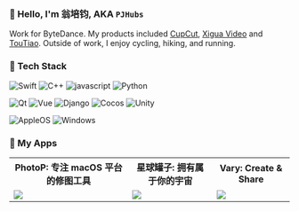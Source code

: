 ### 👋 Hello, I'm 翁培钧, AKA `PJHubs`

Work for ByteDance. My products included [CupCut](https://www.capcut.cn), [Xigua Video](https://www.ixigua.com) and [TouTiao](https://www.toutiao.com).
Outside of work, I enjoy cycling, hiking, and running.

### 🔧 Tech Stack

![Swift](https://img.shields.io/badge/-Swift-333333?style=flat&logo=Swift)
![C++](https://img.shields.io/badge/-C/C++-333333?style=flat&logo=C)
![javascript](https://img.shields.io/badge/-JavaScript-333333?style=flat&logo=javascript)
![Python](https://img.shields.io/badge/-Python-333333?style=flat&logo=Python)

![Qt](https://img.shields.io/badge/-Qt-333333?style=flat&logo=Qt)
![Vue](https://img.shields.io/badge/-Vue-333333?style=flat&logo=vuedotjs)
![Django](https://img.shields.io/badge/-Django-333333?style=flat&logo=Django)
![Cocos](https://img.shields.io/badge/-Cocos-333333?style=flat&logo=Cocos)
![Unity](https://img.shields.io/badge/-Unity-333333?style=flat&logo=Unity)

![AppleOS](https://img.shields.io/badge/-AppleOS-333333?style=flat&logo=Apple)
![Windows](https://img.shields.io/badge/-Windows-333333?style=flat&logo=Windows)



### 📱 My Apps

<table style="width:100%; table-layout:fixed">
  <tr>
    <th>PhotoP: 专注 macOS 平台的修图工具</th>
    <th>星球罐子: 拥有属于你的宇宙</th>
    <th>Vary: Create & Share</th>
  </tr>
  <tr>
    <td>
		<a href="https://apps.apple.com/us/app/photop/id1639575048">
			<img src="http://pjhubs.com/images/app/photop/1.0/0.jpg" />
		</a>
	</td>
    <td>
		<a href="https://apps.apple.com/us/app/星球罐子/id1502901744">
			<img src="http://pjhubs.com/images/qiniu_img/截屏2020-03-18下午3.57.43.png" />
		</a>
	</td>
    <td>
		<a href="[https://github.com/chroma-works/NeoDoa](https://apps.apple.com/us/app/vary/id1190496148)">
			<img src="https://blog.dandyweng.com/files/2017/02/wall-of-cards-1920x1080-copyright.jpg" />
		</a>
	</td>
  </tr>
</table>
